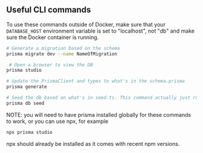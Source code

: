 ## Useful CLI commands
To use these commands outside of Docker, make sure that your ```DATABASE_HOST``` environment variable is set to "localhost", not "db" and make sure the Docker container is running.

```sh
# Generate a migration based on the schema
prisma migrate dev --name NameOfMigration

 # Open a browser to view the DB
prisma studio

# Update the PrismaClient and types to what's in the schema.prisma
prisma generate 

# Seed the db based on what's in seed.ts. This command actually just runs whatever is in the prisma.seed key of the package.json
prisma db seed 
```

NOTE: you will need to have prisma installed globally for these commands to work, or you can use npx, for example

```sh
npx prisma studio
```

npx should already be installed as it comes with recent npm versions.